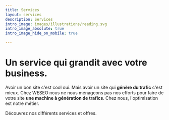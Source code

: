 ```yaml
---
title: Services
layout: services
description: Services
intro_image: images/illustrations/reading.svg
intro_image_absolute: true
intro_image_hide_on_mobile: true

---
```

# Un service qui grandit avec votre business.

Avoir un bon site c'est cool oui. Mais avoir un site qui **génère du trafic** c'est mieux. Chez WESEO nous ne nous ménageons pas nos efforts pour faire de votre site **une machine à génération de trafics**. Chez nous, l'optimisation est notre métier. 

Découvrez nos différents services et offres.